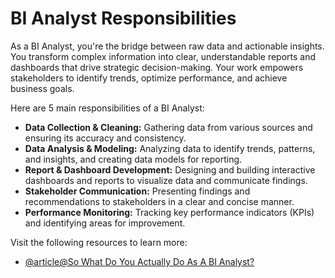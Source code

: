 # BI Analyst Responsibilities

As a BI Analyst, you're the bridge between raw data and actionable insights. You transform complex information into clear, understandable reports and dashboards that drive strategic decision-making. Your work empowers stakeholders to identify trends, optimize performance, and achieve business goals.

Here are 5 main responsibilities of a BI Analyst:

*   **Data Collection & Cleaning:** Gathering data from various sources and ensuring its accuracy and consistency.
*   **Data Analysis & Modeling:** Analyzing data to identify trends, patterns, and insights, and creating data models for reporting.
*   **Report & Dashboard Development:** Designing and building interactive dashboards and reports to visualize data and communicate findings.
*   **Stakeholder Communication:** Presenting findings and recommendations to stakeholders in a clear and concise manner.
*   **Performance Monitoring:** Tracking key performance indicators (KPIs) and identifying areas for improvement.

Visit the following resources to learn more:

- [@article@So What Do You Actually Do As A BI Analyst?](https://www.youtube.com/watch?v=TaRuzC8RSZU)